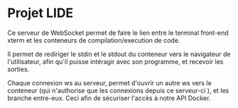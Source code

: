 # Projet LIDE

Ce serveur de WebSocket permet de faire le lien entre le terminal front-end xterm et les conteneurs de compilation/execution de code.

Il permet de rediriger le stdin et le stdout du conteneur vers le navigateur de l'utilisateur, afin qu'il puisse intéragir avec son programme, et recevoir les sorties.

Chaque connexion ws au serveur, permet d'ouvrir un autre ws vers le conteneur (qui n'authorise que les connexions depuis ce serveur-ci ), et les branche entre-eux. Ceci afin de sécuriser l'accès à notre API Docker.
